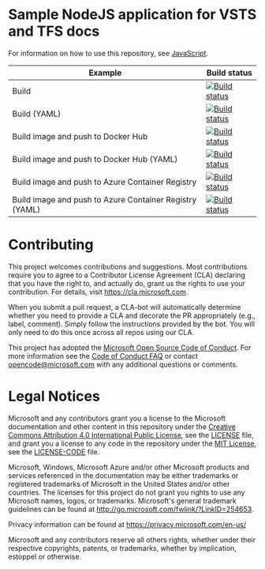 # Sample NodeJS application for VSTS and TFS docs

For information on how to use this repository, see [JavaScript](https://docs.microsoft.com/vsts/pipelines/languages/javascript).

| Example | Build status |
|---------|--------------|
| Build | [![Build status](https://pipelines-docs.visualstudio.com/docs/_apis/build/status/javascript/nodejs)](https://pipelines-docs.visualstudio.com/docs/_build/latest?definitionId=7) |
| Build (YAML) | [![Build status](https://pipelines-docs.visualstudio.com/docs/_apis/build/status/javascript/nodejs-yaml)](https://pipelines-docs.visualstudio.com/docs/_build/latest?definitionId=8) |
| Build image and push to Docker Hub | [![Build status](https://pipelines-docs.visualstudio.com/docs/_apis/build/status/javascript/nodejs-dockerhub)](https://pipelines-docs.visualstudio.com/docs/_build/latest?definitionId=9) |
| Build image and push to Docker Hub (YAML) | [![Build status](https://pipelines-docs.visualstudio.com/docs/_apis/build/status/javascript/nodejs-dockerhub-yaml)](https://pipelines-docs.visualstudio.com/docs/_build/latest?definitionId=10) |
| Build image and push to Azure Container Registry | [![Build status](https://pipelines-docs.visualstudio.com/docs/_apis/build/status/javascript/nodejs-acr)](https://pipelines-docs.visualstudio.com/docs/_build/latest?definitionId=11) |
| Build image and push to Azure Container Registry (YAML) | [![Build status](https://pipelines-docs.visualstudio.com/docs/_apis/build/status/javascript/nodejs-acr-yaml)](https://pipelines-docs.visualstudio.com/docs/_build/latest?definitionId=12) |

# Contributing

This project welcomes contributions and suggestions.  Most contributions require you to agree to a
Contributor License Agreement (CLA) declaring that you have the right to, and actually do, grant us
the rights to use your contribution. For details, visit https://cla.microsoft.com.

When you submit a pull request, a CLA-bot will automatically determine whether you need to provide
a CLA and decorate the PR appropriately (e.g., label, comment). Simply follow the instructions
provided by the bot. You will only need to do this once across all repos using our CLA.

This project has adopted the [Microsoft Open Source Code of Conduct](https://opensource.microsoft.com/codeofconduct/).
For more information see the [Code of Conduct FAQ](https://opensource.microsoft.com/codeofconduct/faq/) or
contact [opencode@microsoft.com](mailto:opencode@microsoft.com) with any additional questions or comments.

# Legal Notices

Microsoft and any contributors grant you a license to the Microsoft documentation and other content
in this repository under the [Creative Commons Attribution 4.0 International Public License](https://creativecommons.org/licenses/by/4.0/legalcode),
see the [LICENSE](LICENSE) file, and grant you a license to any code in the repository under the [MIT License](https://opensource.org/licenses/MIT), see the
[LICENSE-CODE](LICENSE-CODE) file.

Microsoft, Windows, Microsoft Azure and/or other Microsoft products and services referenced in the documentation
may be either trademarks or registered trademarks of Microsoft in the United States and/or other countries.
The licenses for this project do not grant you rights to use any Microsoft names, logos, or trademarks.
Microsoft's general trademark guidelines can be found at http://go.microsoft.com/fwlink/?LinkID=254653.

Privacy information can be found at https://privacy.microsoft.com/en-us/

Microsoft and any contributors reserve all others rights, whether under their respective copyrights, patents,
or trademarks, whether by implication, estoppel or otherwise.
